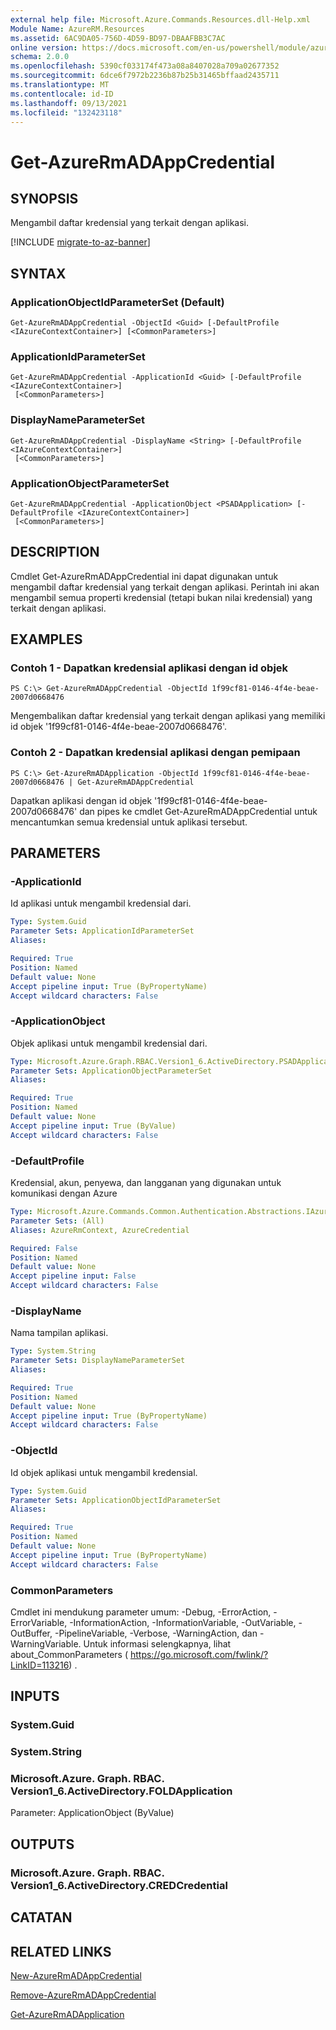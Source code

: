 ```yaml
---
external help file: Microsoft.Azure.Commands.Resources.dll-Help.xml
Module Name: AzureRM.Resources
ms.assetid: 6AC9DA05-756D-4D59-BD97-DBAAFBB3C7AC
online version: https://docs.microsoft.com/en-us/powershell/module/azurerm.resources/get-azurermadappcredential
schema: 2.0.0
ms.openlocfilehash: 5390cf033174f473a08a8407028a709a02677352
ms.sourcegitcommit: 6dce6f7972b2236b87b25b31465bffaad2435711
ms.translationtype: MT
ms.contentlocale: id-ID
ms.lasthandoff: 09/13/2021
ms.locfileid: "132423118"
---
```

# Get-AzureRmADAppCredential

## SYNOPSIS
Mengambil daftar kredensial yang terkait dengan aplikasi.

[!INCLUDE [migrate-to-az-banner](../../includes/migrate-to-az-banner.md)]

## SYNTAX

### ApplicationObjectIdParameterSet (Default)
```
Get-AzureRmADAppCredential -ObjectId <Guid> [-DefaultProfile <IAzureContextContainer>] [<CommonParameters>]
```

### ApplicationIdParameterSet
```
Get-AzureRmADAppCredential -ApplicationId <Guid> [-DefaultProfile <IAzureContextContainer>]
 [<CommonParameters>]
```

### DisplayNameParameterSet
```
Get-AzureRmADAppCredential -DisplayName <String> [-DefaultProfile <IAzureContextContainer>]
 [<CommonParameters>]
```

### ApplicationObjectParameterSet
```
Get-AzureRmADAppCredential -ApplicationObject <PSADApplication> [-DefaultProfile <IAzureContextContainer>]
 [<CommonParameters>]
```

## DESCRIPTION
Cmdlet Get-AzureRmADAppCredential ini dapat digunakan untuk mengambil daftar kredensial yang terkait dengan aplikasi.
Perintah ini akan mengambil semua properti kredensial (tetapi bukan nilai kredensial) yang terkait dengan aplikasi.

## EXAMPLES

### Contoh 1 - Dapatkan kredensial aplikasi dengan id objek

```
PS C:\> Get-AzureRmADAppCredential -ObjectId 1f99cf81-0146-4f4e-beae-2007d0668476
```

Mengembalikan daftar kredensial yang terkait dengan aplikasi yang memiliki id objek '1f99cf81-0146-4f4e-beae-2007d0668476'.

### Contoh 2 - Dapatkan kredensial aplikasi dengan pemipaan

```
PS C:\> Get-AzureRmADApplication -ObjectId 1f99cf81-0146-4f4e-beae-2007d0668476 | Get-AzureRmADAppCredential
```

Dapatkan aplikasi dengan id objek '1f99cf81-0146-4f4e-beae-2007d0668476' dan pipes ke cmdlet Get-AzureRmADAppCredential untuk mencantumkan semua kredensial untuk aplikasi tersebut.

## PARAMETERS

### -ApplicationId
Id aplikasi untuk mengambil kredensial dari.

```yaml
Type: System.Guid
Parameter Sets: ApplicationIdParameterSet
Aliases:

Required: True
Position: Named
Default value: None
Accept pipeline input: True (ByPropertyName)
Accept wildcard characters: False
```

### -ApplicationObject
Objek aplikasi untuk mengambil kredensial dari.

```yaml
Type: Microsoft.Azure.Graph.RBAC.Version1_6.ActiveDirectory.PSADApplication
Parameter Sets: ApplicationObjectParameterSet
Aliases:

Required: True
Position: Named
Default value: None
Accept pipeline input: True (ByValue)
Accept wildcard characters: False
```

### -DefaultProfile
Kredensial, akun, penyewa, dan langganan yang digunakan untuk komunikasi dengan Azure

```yaml
Type: Microsoft.Azure.Commands.Common.Authentication.Abstractions.IAzureContextContainer
Parameter Sets: (All)
Aliases: AzureRmContext, AzureCredential

Required: False
Position: Named
Default value: None
Accept pipeline input: False
Accept wildcard characters: False
```

### -DisplayName
Nama tampilan aplikasi.

```yaml
Type: System.String
Parameter Sets: DisplayNameParameterSet
Aliases:

Required: True
Position: Named
Default value: None
Accept pipeline input: True (ByPropertyName)
Accept wildcard characters: False
```

### -ObjectId
Id objek aplikasi untuk mengambil kredensial.

```yaml
Type: System.Guid
Parameter Sets: ApplicationObjectIdParameterSet
Aliases:

Required: True
Position: Named
Default value: None
Accept pipeline input: True (ByPropertyName)
Accept wildcard characters: False
```

### CommonParameters
Cmdlet ini mendukung parameter umum: -Debug, -ErrorAction, -ErrorVariable, -InformationAction, -InformationVariable, -OutVariable, -OutBuffer, -PipelineVariable, -Verbose, -WarningAction, dan -WarningVariable. Untuk informasi selengkapnya, lihat about_CommonParameters ( https://go.microsoft.com/fwlink/?LinkID=113216) .

## INPUTS

### System.Guid

### System.String

### Microsoft.Azure. Graph. RBAC. Version1_6.ActiveDirectory.FOLDApplication
Parameter: ApplicationObject (ByValue)

## OUTPUTS

### Microsoft.Azure. Graph. RBAC. Version1_6.ActiveDirectory.CREDCredential

## CATATAN

## RELATED LINKS

[New-AzureRmADAppCredential](./New-AzureRmADAppCredential.md)

[Remove-AzureRmADAppCredential](./Remove-AzureRmADAppCredential.md)

[Get-AzureRmADApplication](./Get-AzureRmADApplication.md)

